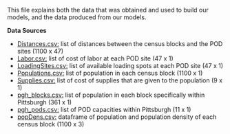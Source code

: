 
This file explains both the data that was obtained and used to build our models, and the data produced from our models.

**Data Sources**
- [Distances.csv:](https://github.com/sormehyazdi/dabpGroupProject2021/blob/main/Final_DABP/Distances.csv) list of distances between the census blocks and the POD sites (1100 x 47)
- [Labor.csv:](https://github.com/sormehyazdi/dabpGroupProject2021/blob/main/Final_DABP/Labor.csv) list of cost of labor at each POD site (47 x 1)
- [LoadingSites.csv:](https://github.com/sormehyazdi/dabpGroupProject2021/blob/main/Final_DABP/LoadingSites.csv) list of available loading spots at each POD site (47 x 1)
- [Populations.csv:](https://github.com/sormehyazdi/dabpGroupProject2021/blob/main/Final_DABP/Populations.csv) list of population in each census block (1100 x 1)
- [Supplies.csv:](https://github.com/sormehyazdi/dabpGroupProject2021/blob/main/Final_DABP/Supplies.csv) list of cost of supplies that are given to the population (9 x 1)
- [pgh_blocks.csv:](https://github.com/sormehyazdi/dabpGroupProject2021/blob/main/Final_DABP/pgh_blocks.csv) list of population in each block specifically within Pittsburgh (361 x 1)
- [pgh_pods.csv:](https://github.com/sormehyazdi/dabpGroupProject2021/blob/main/Final_DABP/pgh_pods.csv) list of POD capacities within Pittsburgh (11 x 1)
- [popDens.csv:](https://github.com/sormehyazdi/dabpGroupProject2021/blob/main/Final_DABP/popDens.csv) dataframe of population and population density of each census block (1100 x 3)
